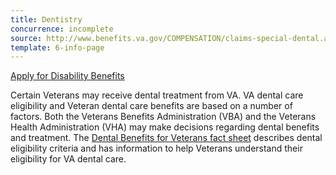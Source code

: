```yaml
---
title: Dentistry
concurrence: incomplete
source: http://www.benefits.va.gov/COMPENSATION/claims-special-dental.asp
template: 6-info-page
---
```


<div class="main" role="main" markdown="0">

<div class="action-bar">
  <div class="row">
    <div class="small-12 columns">
      <a class="usa-button-primary va-button-primary" href="/disability-benefits/apply-for-benefits/">Apply for Disability Benefits</a>
    </div>
  </div>
</div>

<div class="section one" markdown="0">
<div class="primary" markdown="0">
<div class="row" markdown="0">
<div class="small-12 columns" markdown="1">

Certain Veterans may receive dental treatment from VA. VA dental care eligibility and Veteran dental care benefits are based on a number of factors. Both the Veterans Benefits Administration (VBA) and the Veterans Health Administration (VHA) may make decisions regarding dental benefits and treatment. The [Dental Benefits for Veterans fact sheet](http://www.va.gov/healthbenefits/resources/publications/IB10-442_dental_benefits_for_veterans_2_14.pdf) describes dental eligibility criteria and has information to help Veterans understand their eligibility for VA dental care.

</div>
</div>
</div>


</div>
